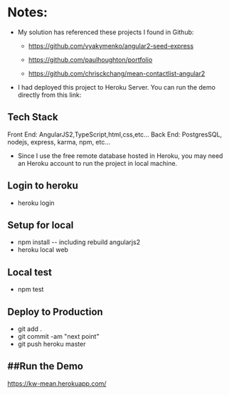 # Notes:

* My solution has referenced these projects I found in Github:

  - https://github.com/vyakymenko/angular2-seed-express
  
  - https://github.com/paulhoughton/portfolio

  - https://github.com/chrisckchang/mean-contactlist-angular2

* I had deployed this project to Heroku Server. You can run the demo directly from this link:

Tech Stack
-------------
Front End: AngularJS2,TypeScript,html,css,etc...
Back End: PostgresSQL, nodejs, express, karma, npm, etc...

* Since I use the free remote database hosted in Heroku, you may need an Heroku account to run the project in local machine.

Login to heroku
---------------
- heroku login

Setup for local
---------------
- npm install   -- including rebuild angularjs2
- heroku local web

Local test
---------------
- npm test

Deploy to Production
---------------------
- git add .
- git commit -am "next point"
- git push heroku master

##Run the Demo
------------------------------
https://kw-mean.herokuapp.com/

